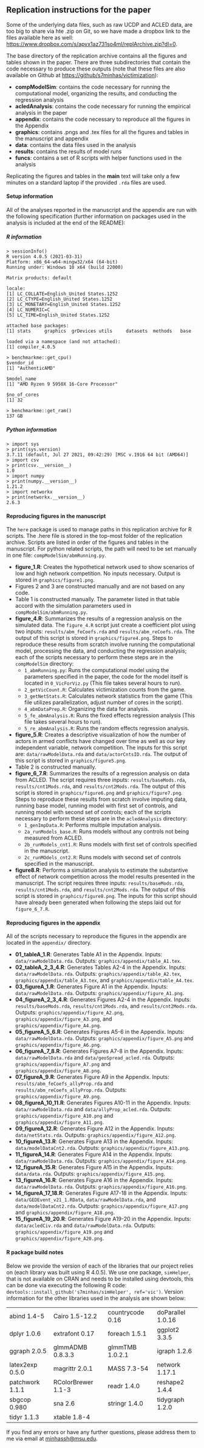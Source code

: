 ## Replication instructions for the paper

Some of the underlying data files, such as raw UCDP and ACLED data, are too big to share via hte .zip on Git, so we have made a dropbox link to the files available here as well: https://www.dropbox.com/s/apvx1az731so4ml/replArchive.zip?dl=0.

The base directory of the replication archive contains all the figures and tables shown in the paper. There are three  subdirectories that contain the code necessary to produce these outputs (note that these files are also available on Github at [https://github/s7minhas/victimization](https://github.com/s7minhas/victimization)):

- **compModelSim**: contains the code necessary for running the computational model, organizing the results, and conducting the regression analysis
- **acledAnalysis**: contains the code necessary for running the empirical analysis in the paper
- **appendix**: contains the code necessary to reproduce all the figures in the Appendix
- **graphics**: contains .pngs and .tex files for all the figures and tables in the manuscript and appendix
- **data**: contains the data files used in the analysis
- **results**: contains the results of model runs
- **funcs**: contains a set of R scripts with helper functions used in the analysis

Replicating the figures and tables in the **main** text will take only a few minutes on a standard laptop if the provided `.rda` files are used.

#### Setup information

All of the analyses reported in the manuscript and the appendix are run with the following specification (further information on packages used in the analysis is included at the end of the README):

##### R information

```
> sessionInfo()
R version 4.0.5 (2021-03-31)
Platform: x86_64-w64-mingw32/x64 (64-bit)
Running under: Windows 10 x64 (build 22000)

Matrix products: default

locale:
[1] LC_COLLATE=English_United States.1252
[2] LC_CTYPE=English_United States.1252
[3] LC_MONETARY=English_United States.1252
[4] LC_NUMERIC=C
[5] LC_TIME=English_United States.1252

attached base packages:
[1] stats     graphics  grDevices utils     datasets  methods   base

loaded via a namespace (and not attached):
[1] compiler_4.0.5

> benchmarkme::get_cpu()
$vendor_id
[1] "AuthenticAMD"

$model_name
[1] "AMD Ryzen 9 5950X 16-Core Processor"

$no_of_cores
[1] 32

> benchmarkme::get_ram()
137 GB
```

##### Python information

```
> import sys
> print(sys.version)
3.7.11 (default, Jul 27 2021, 09:42:29) [MSC v.1916 64 bit (AMD64)]
> import csv
> print(csv.__version__)
1.0
> import numpy
> print(numpy.__version__)
1.21.2
> import networkx
> print(networkx.__version__)
2.6.3
```

#### Reproducing figures in the manuscript

The `here` package is used to manage paths in this replication archive for R scripts. The .here file is stored in the top-most folder of the replication archive. Scripts are listed in order of the figures and tables in the manuscript. For python related scripts, the path will need to be set manually in one file: `compModelSim/abmRunning.py`.

- **figure_1.R**: Creates the hypothetical network used to show scenarios of low and high network competition. No inputs necessary. Output is stored in `graphics/figure1.png`.
- Figures 2 and 3 are constructed manually and are not based on any code.
- Table 1 is constructed manually. The parameter listed in that table accord with the simulation parameters used in `compModelSim/abmRunning.py`.
- **figure_4.R**: Summarizes the results of a regression analysis on the simulated data. The `figure_4.R` script just create a coefficient plot using two inputs: `results/abm_feCoefs.rda` and `results/abm_reCoefs.rda`. The output of this script is stored in `graphics/figure4.png`. Steps to reproduce these results from scratch involve running the computational model, processing the data, and conducting the regression analysis; each of the scripts necessary to perform these steps are in the `compModelSim` directory:
  - `1_abmRunning.py`: Runs the computational model using the parameters specified in the paper, the code for the model itself is located in `0_VicForViz.py` (This file takes several hours to run).
  - `2_getVicCount.R`: Calculates victimization counts from the game.
  - `3_getNetStats.R`: Calculates network statistics from the game (This file utilizes parallelization, adjust number of cores in the script).
  - `4_abmDataPrep.R`: Organizing the data for analysis.
  - `5_fe_abmAnalysis.R`: Runs the fixed effects regression analysis (This file takes several hours to run).
  - `5_re_abmAnalysis.R`: Runs the random effects regression analysis.
- **figure_5.R**: Creates a descriptive visualization of how the number of actors in armed conflicts have changed over time as well as our key independent variable, network competition. The inputs for this script are: `data/rawModelData.rda` and `data/actorCntsID.rda`. The output of this script is stored in `graphics/figure5.png`.
- Table 2 is constructed manually.
- **figure_6_7.R**: Summarizes the results of a regression analysis on data from ACLED. The script requires three inputs: `results/baseMods.rda`, `results/cnt1Mods.rda`, and `results/cnt2Mods.rda`. The output of this script is stored in `graphics/figure6.png` and `graphics/figure7.png`. Steps to reproduce these results from scratch involve imputing data, running base model, running model with first set of controls, and running model with second set of controls; each of the scripts necessary to perform these steps are in the `acledAnalysis` directory:
  - `1_genImpData.R`: Performs multiple imputation analysis.
  - `2a_runModels_base.R`: Runs models without any controls not being measured from ACLED.
  - `2b_runModels_cnt1.R`: Runs models with first set of controls specified in the manuscript.
  - `2c_runMOdels_cnt2.R`: Runs models with second set of controls specified in the manuscript.
- **figure8.R**: Performs a simulation analysis to estimate the substantive effect of network competition across the model results presented in the manuscript. The script requires three inputs: `results/baseMods.rda`, `results/cnt1Mods.rda`, and `results/cnt2Mods.rda`. The output of this script is stored in `graphics/figure8.png`. The inputs for this script should have already been generated when following the steps laid out for `figure_6_7.R`.

#### Reproducing figures in the appendix

All of the scripts necessary to reproduce the figures in the appendix are located in the `appendix/` directory.

- **01_tableA_1.R**: Generates Table A1 in the Appendix. Inputs: `data/rawModelData.rda`. Outputs: `graphics/appendix/table_A1.tex`.
- **02_tableA_2_3_4.R**: Generates Tables A2-4 in the Appendix. Inputs: `data/rawModelData.rda`. Outputs: `graphics/appendix/table_A2.tex`, `graphics/appendix/table_A3.tex`, and `graphics/appendix/table_A4.tex`.
- **03_figureA_1.R**: Generates Figure A1 in the Appendix. Inputs: `data/rawModelData.rda`. Outputs: `graphics/appendix/figure_A1.png`.
- **04_figureA_2_3_4.R**: Generates Figures A2-4 in the Appendix. Inputs: `results/baseMods.rda`, `results/cnt1Mods.rda`, and `results/cnt2Mods.rda`. Outputs: `graphics/appendix/figure_A2.png`, `graphics/appendix/figure_A3.png`, and `graphics/appendix/figure_A4.png`.
- **05_figureA_5_6.R**: Generates Figures A5-6 in the Appendix. Inputs: `data/rawModelData.rda`. Outputs: `graphics/appendix/figure_A5.png` and `graphics/appendix/figure_A6.png`.
- **06_figureA_7_8.R**: Generates Figures A7-8 in the Appendix. Inputs: `data/rawModelData.rda` and `data/geoSpread_acled.rda`. Outputs: `graphics/appendix/figure_A7.png` and `graphics/appendix/figure_A8.png`.
- **07_figureA_9.R**: Generates Figure A9 in the Appendix. Inputs: `results/abm_feCoefs_allyProp.rda` and `results/abm_reCoefs_allyProp.rda`. Outputs: `graphics/appendix/figure_A9.png`.
- **08_figureA_10_11.R**: Generates Figures A10-11 in the Appendix. Inputs: `data/rawModelData.rda` and `data/allyProp_acled.rda`. Outputs: `graphics/appendix/figure_A10.png` and `graphics/appendix/figure_A11.png`.
- **09_figureA_12.R**: Generates Figure A12 in the Appendix. Inputs: `data/netStats.rda`. Outputs: `graphics/appendix/figure_A12.png`.
- **10_figureA_13.R**: Generates Figure A13 in the Appendix. Inputs: `data/modelDataCnt2.rda`. Outputs: `graphics/appendix/figure_A13.png`.
- **11_figureA_14.R**: Generates Figure A14 in the Appendix. Inputs: `data/rawModelData.rda`. Outputs: `graphics/appendix/figure_A14.png`.
- **12_figureA_15.R**: Generates Figure A15 in the Appendix. Inputs: `data/data.rda`. Outputs: `graphics/appendix/figure_A15.png`.
- **13_figureA_16.R**: Generates Figure A16 in the Appendix. Inputs: `data/rawModelData.rda`. Outputs: `graphics/appendix/figure_A16.png`.
- **14_figureA_17_18.R**: Generates Figure A17-18 in the Appendix. Inputs: `data/GEDEvent_v21_1.RData`, `data/rawModelData.rda`, and `data/modelDataCnt2.rda`. Outputs: `graphics/appendix/figure_A17.png` and `graphics/appendix/figure_A18.png`.
- **15_figureA_19_20.R**: Generates Figure A19-20 in the Appendix. Inputs: `data/acledCiv.rda` and `data/rawModelData.rda`. Outputs: `graphics/appendix/figure_A19.png` and `graphics/appendix/figure_A20.png`.


#### R package build notes

Below we provide the version of each of the libraries that our project relies on (each library was built using R 4.0.5). We use one package, `simHelper`, that is not available on CRAN and needs to be installed using devtools, this can be done via executing the following R code: `devtools::install_github('s7minhas/simHelper', ref='vic')`. Version information for the other libraries used in the analysis are shown below:

|                |                   |                 |                  |
|:---------------|:------------------|:----------------|:-----------------|
|abind 1.4-5     |Cairo 1.5-12.2     |countrycode 0.16 |doParallel 1.0.16 |
|dplyr 1.0.6     |extrafont 0.17     |foreach 1.5.1    |ggplot2 3.3.5     |
|ggraph 2.0.5    |glmmADMB 0.8.3.3   |glmmTMB 1.0.2.1  |igraph 1.2.6      |
|latex2exp 0.5.0 |magrittr 2.0.1     |MASS 7.3-54      |network 1.17.1    |
|patchwork 1.1.1 |RColorBrewer 1.1-3 |readr 1.4.0      |reshape2 1.4.4    |
|sbgcop 0.980    |sna 2.6            |stringr 1.4.0    |tidygraph 1.2.0   |
|tidyr 1.1.3     |xtable 1.8-4       |                 |                  |


If you find any errors or have any further questions, please address them to me via email at minhassh@msu.edu.
